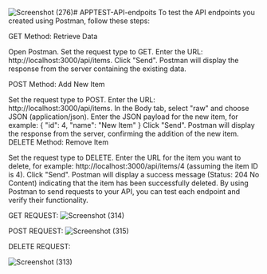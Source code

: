 ![Screenshot (276)](https://github.com/prat112/APPTEST-API-endpoits/assets/73698790/c85d77f8-9117-456b-8791-84b1c825bc50)# APPTEST-API-endpoits
To test the API endpoints you created using Postman, follow these steps:

GET Method: Retrieve Data

Open Postman.
Set the request type to GET.
Enter the URL: http://localhost:3000/api/items.
Click "Send".
Postman will display the response from the server containing the existing data.

POST Method: Add New Item

Set the request type to POST.
Enter the URL: http://localhost:3000/api/items.
In the Body tab, select "raw" and choose JSON (application/json).
Enter the JSON payload for the new item, for example:
{
  "id": 4,
  "name": "New Item"
}
Click "Send".
Postman will display the response from the server, confirming the addition of the new item.
DELETE Method: Remove Item

Set the request type to DELETE.
Enter the URL for the item you want to delete, for example: http://localhost:3000/api/items/4 (assuming the item ID is 4).
Click "Send".
Postman will display a success message (Status: 204 No Content) indicating that the item has been successfully deleted.
By using Postman to send requests to your API, you can test each endpoint and verify their functionality.




GET REQUEST:
![Screenshot (314)](https://github.com/prat112/APPTEST-API-endpoits/assets/73698790/78ed4196-36d0-4eb7-afb9-b1e869edc1d2)

POST REQUEST:
![Screenshot (315)](https://github.com/prat112/APPTEST-API-endpoits/assets/73698790/6c67f7b2-3348-40d7-9671-31c5de62c818)

DELETE REQUEST:


![Screenshot (313)](https://github.com/prat112/APPTEST-API-endpoits/assets/73698790/cefe19a7-1f46-4b84-a930-c309b8414ac4)










